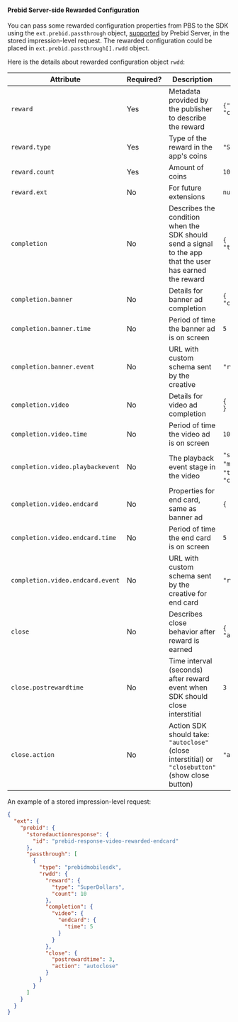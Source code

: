 #### Prebid Server-side Rewarded Configuration

You can pass some rewarded configuration properties from PBS to the SDK using the `ext.prebid.passthrough` object, [supported](https://docs.prebid.org/prebid-server/endpoints/openrtb2/pbs-endpoint-auction.html#request-passthrough) by Prebid Server, in the stored impression-level request. The rewarded configuration could be placed in `ext.prebid.passthrough[].rwdd` object.

Here is the details about rewarded configuration object `rwdd`:

| Attribute            | Required?      | Description                                                                                                           | Example                                                  | Type     |
|----------------------|----------------|-----------------------------------------------------------------------------------------------------------------------|----------------------------------------------------------|----------|
| `reward`             | Yes            | Metadata provided by the publisher to describe the reward                                                             | `{"type": "SuperDollars", "count": 10}`                  | object   |
| `reward.type`        | Yes            | Type of the reward in the app's coins                                                                                 | `"SuperDollars"`                                         | string   |
| `reward.count`       | Yes            | Amount of coins                                                                                                       | `10`                                                     | integer  |
| `reward.ext`         | No             | For future extensions                                                                                                 | `null`                                                   | object   |
| `completion`         | No             | Describes the condition when the SDK should send a signal to the app that the user has earned the reward               | `{ "video": { "endcard": { "time": 5 } } }`              | object   |
| `completion.banner`  | No             | Details for banner ad completion                                                                                      | `{ "time": 5, "event": "custom_event_url" }`             | object   |
| `completion.banner.time`   | No     | Period of time the banner ad is on screen                                                                             | `5`                                                      | integer  |
| `completion.banner.event`  | No     | URL with custom schema sent by the creative                                                                           | `"rwdd://userDidEarnReward"`                                      | string   |
| `completion.video`   | No             | Details for video ad completion                                                                                       | `{ "endcard": { "time": 5 } }`                           | object   |
| `completion.video.time`    | No     | Period of time the video ad is on screen                                                                              | `10`                                                     | integer  |
| `completion.video.playbackevent` | No  | The playback event stage in the video                                                                                 | `"start"`, `"firstquartile"`, `"midpoint"`, `"thirdquartile"`, `"complete"` | string   |
| `completion.video.endcard` | No       | Properties for end card, same as banner ad                                                                            | `{ "time": 5 }`                                          | object   |
| `completion.video.endcard.time` | No  | Period of time the end card is on screen                                                                              | `5`                                                      | integer  |
| `completion.video.endcard.event` | No  | URL with custom schema sent by the creative for end card                                                              | `"rwdd://userDidEarnReward"`                                     | string   |
| `close`              | No             | Describes close behavior after reward is earned                                                                       | `{ "postrewardtime": 3, "action": "autoclose" }`         | object   |
| `close.postrewardtime` | No           | Time interval (seconds) after reward event when SDK should close interstitial                                         | `3`                                                      | integer  |
| `close.action`       | No             | Action SDK should take: `"autoclose"` (close interstitial) or `"closebutton"` (show close button)                     | `"autoclose"`                                            | string   |


An example of a stored impression-level request:

```json
{
  "ext": {
    "prebid": {
      "storedauctionresponse": {
        "id": "prebid-response-video-rewarded-endcard"
      },
      "passthrough": [
        {
          "type": "prebidmobilesdk",
          "rwdd": {
            "reward": {
              "type": "SuperDollars",
              "count": 10
            },
            "completion": {
              "video": {
                "endcard": {
                  "time": 5
                }
              }
            },
            "close": {
              "postrewardtime": 3,
              "action": "autoclose"
            }
          }
        }
      ]
    }
  }
}
```

